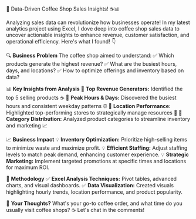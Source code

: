 🚀 Data-Driven Coffee Shop Sales Insights! ☕📊

Analyzing sales data can revolutionize how businesses operate! In my latest analytics project using Excel, I dove deep into coffee shop sales data to uncover actionable insights to enhance revenue, customer satisfaction, and operational efficiency. Here's what I found! 👇

🔍 **Business Problem**
The coffee shop aimed to understand:
✅ Which products generate the highest revenue?
✅ What are the busiest hours, days, and locations?
✅ How to optimize offerings and inventory based on data?

📊 **Key Insights from Analysis**
🔹 **Top Revenue Generators:** Identified the top 5 selling products ☕
🔹 **Peak Hours & Days:** Discovered the busiest hours and consistent weekday patterns ⏰ 🔹 **Location Performance:** Highlighted top-performing stores to strategically manage resources 📍
🔹 **Category Distribution:** Analyzed product categories to streamline inventory and marketing 📈

📈 **Business Impact**
💡 **Inventory Optimization:** Prioritize high-selling items to minimize waste and maximize profit.
💡 **Efficient Staffing:** Adjust staffing levels to match peak demand, enhancing customer experience.
💡 **Strategic Marketing:** Implement targeted promotions at specific times and locations for maximum ROI.

🔧 **Methodology**
✅ **Excel Analysis Techniques:** Pivot tables, advanced charts, and visual dashboards.
✅ **Data Visualization:** Created visuals highlighting hourly trends, location performance, and product popularity.

🤔 **Your Thoughts?**
What's your go-to coffee order, and what time do you usually visit coffee shops? ☕ Let's chat in the comments!

